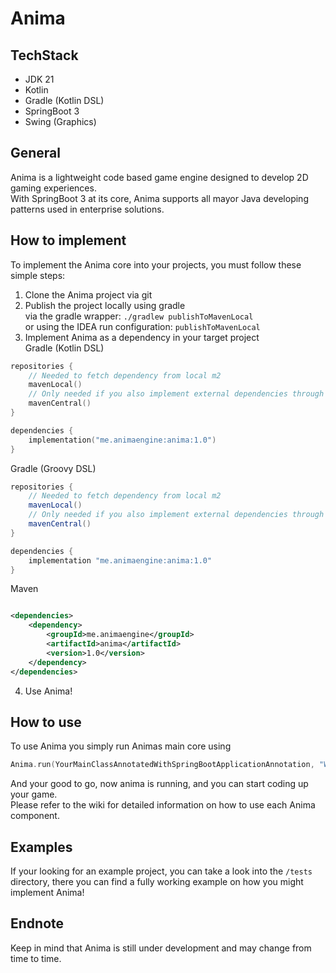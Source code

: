 # Anima

## TechStack

- JDK 21
- Kotlin
- Gradle (Kotlin DSL)
- SpringBoot 3
- Swing (Graphics)

## General

Anima is a lightweight code based game engine designed to develop 2D gaming experiences.  
With SpringBoot 3 at its core, Anima supports all mayor Java developing patterns used in enterprise solutions.

## How to implement

To implement the Anima core into your projects, you must follow these simple steps:

1. Clone the Anima project via git
2. Publish the project locally using gradle  
   via the gradle wrapper: `./gradlew publishToMavenLocal`  
   or using the IDEA run configuration: `publishToMavenLocal`
3. Implement Anima as a dependency in your target project  
   Gradle (Kotlin DSL)

```kotlin
repositories {
    // Needed to fetch dependency from local m2
    mavenLocal()
    // Only needed if you also implement external dependencies through m2 center repo
    mavenCentral()
}

dependencies {
    implementation("me.animaengine:anima:1.0")
}
```

Gradle (Groovy DSL)

```groovy
repositories {
    // Needed to fetch dependency from local m2
    mavenLocal()
    // Only needed if you also implement external dependencies through m2 center repo
    mavenCentral()
}

dependencies {
    implementation "me.animaengine:anima:1.0"
}
```

Maven

```xml

<dependencies>
    <dependency>
        <groupId>me.animaengine</groupId>
        <artifactId>anima</artifactId>
        <version>1.0</version>
    </dependency>
</dependencies>
```

4. Use Anima!

## How to use

To use Anima you simply run Animas main core using

```kotlin
Anima.run(YourMainClassAnnotatedWithSpringBootApplicationAnnotation, "Window title")
```

And your good to go, now anima is running, and you can start coding up your game.  
Please refer to the wiki for detailed information on how to use each Anima component.

## Examples

If your looking for an example project, you can take a look into the `/tests` directory, there you can find a fully
working example on how you might implement Anima!

## Endnote

Keep in mind that Anima is still under development and may change from time to time.